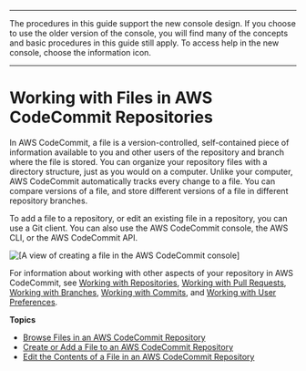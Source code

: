 --------

 The procedures in this guide support the new console design\. If you choose to use the older version of the console, you will find many of the concepts and basic procedures in this guide still apply\. To access help in the new console, choose the information icon\.

--------

# Working with Files in AWS CodeCommit Repositories<a name="files"></a>

In AWS CodeCommit, a file is a version\-controlled, self\-contained piece of information available to you and other users of the repository and branch where the file is stored\. You can organize your repository files with a directory structure, just as you would on a computer\. Unlike your computer, AWS CodeCommit automatically tracks every change to a file\. You can compare versions of a file, and store different versions of a file in different repository branches\.

To add a file to a repository, or edit an existing file in a repository, you can use a Git client\. You can also use the AWS CodeCommit console, the AWS CLI, or the AWS CodeCommit API\.

![\[A view of creating a file in the AWS CodeCommit console\]](http://docs.aws.amazon.com/codecommit/latest/userguide/images/codecommit-create-file.png)

For information about working with other aspects of your repository in AWS CodeCommit, see [Working with Repositories](repositories.md), [Working with Pull Requests](pull-requests.md), [Working with Branches](branches.md), [Working with Commits](commits.md), and [Working with User Preferences](user-preferences.md)\. 

**Topics**
+ [Browse Files in an AWS CodeCommit Repository](how-to-browse.md)
+ [Create or Add a File to an AWS CodeCommit Repository](how-to-create-file.md)
+ [Edit the Contents of a File in an AWS CodeCommit Repository](how-to-edit-file.md)